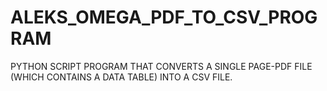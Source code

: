 # ALEKS_OMEGA_PDF_TO_CSV_PROGRAM
PYTHON SCRIPT PROGRAM THAT CONVERTS A SINGLE PAGE-PDF FILE (WHICH CONTAINS A DATA TABLE) INTO A CSV FILE.
